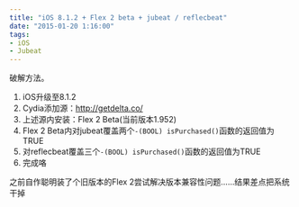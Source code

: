 ```yaml
---
title: "iOS 8.1.2 + Flex 2 beta + jubeat / reflecbeat"
date: "2015-01-20 1:16:00"
tags:
- iOS
- Jubeat
---
```

破解方法。

1. iOS升级至8.1.2
2. Cydia添加源：http://getdelta.co/
3. 上述源内安装：Flex 2 Beta(当前版本1.952)
4. Flex 2 Beta内对jubeat覆盖两个`-(BOOL) isPurchased()`函数的返回值为TRUE
5. 对reflecbeat覆盖三个`-(BOOL) isPurchased()`函数的返回值为TRUE
6. 完成咯

之前自作聪明装了个旧版本的Flex 2尝试解决版本兼容性问题……结果差点把系统干掉